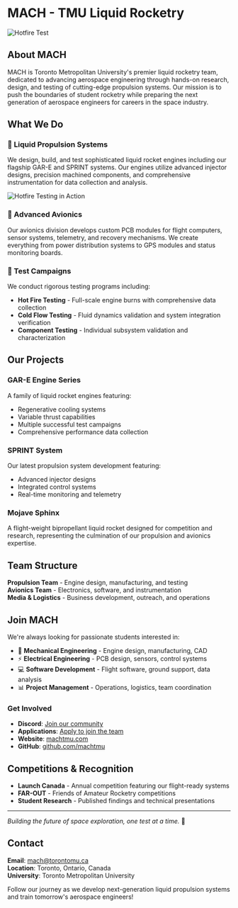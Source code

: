 # MACH - TMU Liquid Rocketry

![Hotfire Test](firing.gif)

## About MACH

MACH is Toronto Metropolitan University's premier liquid rocketry team, dedicated to advancing aerospace engineering through hands-on research, design, and testing of cutting-edge propulsion systems. Our mission is to push the boundaries of student rocketry while preparing the next generation of aerospace engineers for careers in the space industry.

## What We Do

### 🚀 Liquid Propulsion Systems
We design, build, and test sophisticated liquid rocket engines including our flagship GAR-E and SPRINT systems. Our engines utilize advanced injector designs, precision machined components, and comprehensive instrumentation for data collection and analysis.

![Hotfire Testing in Action](firing.gif)

### 🔬 Advanced Avionics
Our avionics division develops custom PCB modules for flight computers, sensor systems, telemetry, and recovery mechanisms. We create everything from power distribution systems to GPS modules and status monitoring boards.

### 🧪 Test Campaigns
We conduct rigorous testing programs including:
- **Hot Fire Testing** - Full-scale engine burns with comprehensive data collection
- **Cold Flow Testing** - Fluid dynamics validation and system integration verification  
- **Component Testing** - Individual subsystem validation and characterization

## Our Projects

### GAR-E Engine Series
A family of liquid rocket engines featuring:
- Regenerative cooling systems
- Variable thrust capabilities  
- Multiple successful test campaigns
- Comprehensive performance data collection

### SPRINT System
Our latest propulsion system development featuring:
- Advanced injector designs
- Integrated control systems
- Real-time monitoring and telemetry

### Mojave Sphinx
A flight-weight bipropellant liquid rocket designed for competition and research, representing the culmination of our propulsion and avionics expertise.

## Team Structure

**Propulsion Team** - Engine design, manufacturing, and testing  
**Avionics Team** - Electronics, software, and instrumentation  
**Media & Logistics** - Business development, outreach, and operations

## Join MACH

We're always looking for passionate students interested in:
- 🔧 **Mechanical Engineering** - Engine design, manufacturing, CAD
- ⚡ **Electrical Engineering** - PCB design, sensors, control systems
- 💻 **Software Development** - Flight software, ground support, data analysis
- 📊 **Project Management** - Operations, logistics, team coordination

### Get Involved

- **Discord**: [Join our community](https://discord.gg/3kak7Ydu43)
- **Applications**: [Apply to join the team](https://forms.gle/rEXPh4EdQAaig14TA)  
- **Website**: [machtmu.com](https://machtmu.com)
- **GitHub**: [github.com/machtmu](https://github.com/machtmu)

## Competitions & Recognition

- **Launch Canada** - Annual competition featuring our flight-ready systems
- **FAR-OUT** - Friends of Amateur Rocketry competitions
- **Student Research** - Published findings and technical presentations

---

*Building the future of space exploration, one test at a time.* 🚀

## Contact

**Email**: mach@torontomu.ca  
**Location**: Toronto, Ontario, Canada  
**University**: Toronto Metropolitan University

Follow our journey as we develop next-generation liquid propulsion systems and train tomorrow's aerospace engineers!
